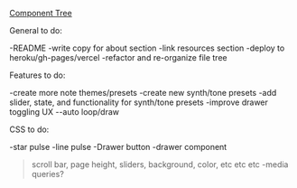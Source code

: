 [Component Tree](./component-tree.png)

General to do:

-README
-write copy for about section
-link resources section
-deploy to heroku/gh-pages/vercel
-refactor and re-organize file tree



Features to do:

-create more note themes/presets
-create new synth/tone presets
-add slider, state, and functionality for synth/tone presets
-improve drawer toggling UX
--auto loop/draw


CSS to do:

-star pulse
-line pulse
-Drawer button
-drawer component
> scroll bar, page height, sliders, background, color, etc etc etc
-media queries?
